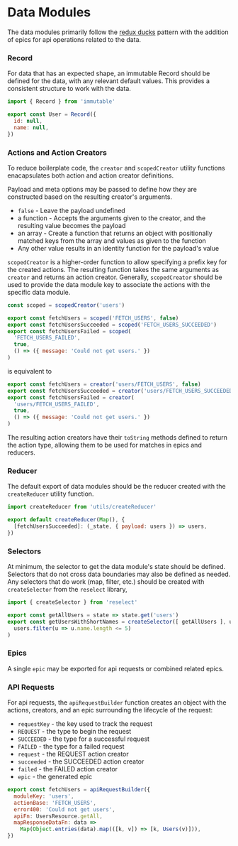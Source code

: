 # Data Modules

The data modules primarily follow the [redux ducks](https://github.com/erikras/ducks-modular-redux) pattern with the addition of epics for api operations related to the data.


### Record

For data that has an expected shape, an immutable Record should be defined for the data, with any relevant default values. This provides a consistent structure to work with the data.

```javascript
import { Record } from 'immutable'

export const User = Record({
  id: null,
  name: null,
})
```


### Actions and Action Creators

To reduce boilerplate code, the `creator` and `scopedCreator` utility functions enacapsulates both action and action creator definitions.

Payload and meta options may be passed to define how they are constructed based on the resulting creator's arguments.

* `false` - Leave the payload undefined
* a function - Accepts the arguments given to the creator, and the resulting value becomes the payload
* an array - Create a function that returns an object with positionally matched keys from the array and values as given to the function
* Any other value results in an identity function for the payload's value

`scopedCreator` is a higher-order function to allow specifying a prefix key for the created actions. The resulting function takes the same arguments as `creator` and returns an action creator. Generally, `scopedCreator` should be used to provide the data module key to associate the actions with the specific data module.

```javascript
const scoped = scopedCreator('users')

export const fetchUsers = scoped('FETCH_USERS', false)
export const fetchUsersSucceeded = scoped('FETCH_USERS_SUCCEEDED')
export const fetchUsersFailed = scoped(
  'FETCH_USERS_FAILED',
  true,
  () => ({ message: 'Could not get users.' })
)
```

is equivalent to

```javascript
export const fetchUsers = creator('users/FETCH_USERS', false)
export const fetchUsersSucceeded = creator('users/FETCH_USERS_SUCCEEDED')
export const fetchUsersFailed = creator(
  'users/FETCH_USERS_FAILED',
  true,
  () => ({ message: 'Could not get users.' })
)
```

The resulting action creators have their `toString` methods defined to return the action type, allowing them to be used for matches in epics and reducers.


### Reducer

The default export of data modules should be the reducer created with the `createReducer` utility function.

```javascript
import createReducer from 'utils/createReducer'

export default createReducer(Map(), {
  [fetchUsersSucceeded]: (_state, { payload: users }) => users,
})
```


### Selectors

At minimum, the selector to get the data module's state should be defined. Selectors that do not cross data boundaries may also be defined as needed. Any selectors that do work (map, filter, etc.) should be created with `createSelector` from the `reselect` library,

```javascript
import { createSelector } from 'reselect'

export const getAllUsers = state => state.get('users')
export const getUsersWithShortNames = createSelector([ getAllUsers ], users =>
  users.filter(u => u.name.length <= 5)
)
```


### Epics

A single `epic` may be exported for api requests or combined related epics.

### API Requests

For api requests, the `apiRequestBuilder` function creates an object with the actions, creators, and an epic surrounding the lifecycle of the request:

* `requestKey` - the key used to track the request
* `REQUEST` - the type to begin the request
* `SUCCEEDED` - the type for a successful request
* `FAILED` - the type for a failed request
* `request` - the REQUEST action creator
* `succeeded` - the SUCCEEDED action creator
* `failed` - the FAILED action creator
* `epic` - the generated epic

```javascript
export const fetchUsers = apiRequestBuilder({
  moduleKey: 'users',
  actionBase: 'FETCH_USERS',
  error400: 'Could not get users',
  apiFn: UsersResource.getAll,
  mapResponseDataFn: data =>
    Map(Object.entries(data).map(([k, v]) => [k, Users(v)])),
})
```
